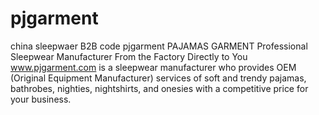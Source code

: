 # pjgarment
china sleepwaer B2B code pjgarment 
PAJAMAS GARMENT
Professional Sleepwear Manufacturer From the Factory Directly to You
www.pjgarment.com is a sleepwear manufacturer who provides OEM (Original Equipment Manufacturer) services of soft and trendy pajamas, bathrobes, nighties, nightshirts, and onesies with a competitive price for your business. 
